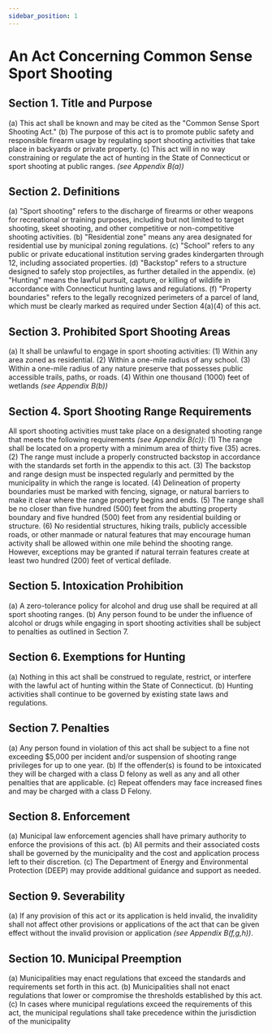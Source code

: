```yaml
---
sidebar_position: 1
---
```


# An Act Concerning Common Sense Sport Shooting

## Section 1. Title and Purpose

(a) This act shall be known and may be cited as the "Common Sense Sport Shooting Act."
(b) The purpose of this act is to promote public safety and responsible firearm usage by
regulating sport shooting activities that take place in backyards or private property.
(c) This act will in no way constraining or regulate the act
of hunting in the State of Connecticut or sport shooting at public ranges. _(see Appendix B(a))_

## Section 2. Definitions

(a) "Sport shooting" refers to the discharge of firearms or other weapons for recreational or
training purposes, including but not limited to target shooting, skeet shooting, and other
competitive or non-competitive shooting activities.
(b) "Residential zone" means any area designated for residential use by municipal zoning
regulations.
(c) "School" refers to any public or private educational institution serving grades kindergarten
through 12, including associated properties.
(d) "Backstop" refers to a structure designed to safely stop projectiles, as further detailed in the
appendix.
(e) "Hunting" means the lawful pursuit, capture, or killing of wildlife in accordance with
Connecticut hunting laws and regulations.
(f) "Property boundaries" refers to the legally recognized perimeters of a parcel of land, which
must be clearly marked as required under Section 4(a)(4) of this act.

## Section 3. Prohibited Sport Shooting Areas

(a) It shall be unlawful to engage in sport shooting activities:
(1) Within any area zoned as residential.
(2) Within a one-mile radius of any school.
(3) Within a one-mile radius of any nature preserve that possesses public accessible trails,
paths, or roads.
(4) Within one thousand (1000) feet of wetlands _(see Appendix B(b))_

## Section 4. Sport Shooting Range Requirements

All sport shooting activities must take place on a designated shooting range that meets the
following requirements _(see Appendix B(c))_:
(1) The range shall be located on a property with a minimum area of thirty five (35) acres.
(2) The range must include a properly constructed backstop in accordance with the standards
set forth in the appendix to this act.
(3) The backstop and range design must be inspected regularly and permitted by the
municipality in which the range is located.
(4) Delineation of property boundaries must be marked with fencing, signage, or natural
barriers to make it clear where the range property begins and ends.
(5) The range shall be no closer than five hundred (500) feet from the abutting property
boundary and five hundred (500) feet from any residential building or structure.
(6) No residential structures, hiking trails, publicly accessible roads, or other manmade or
natural features that may encourage human activity shall be allowed within one mile behind the
shooting range. However, exceptions may be granted if natural terrain features create at least two
hundred (200) feet of vertical defilade.

## Section 5. Intoxication Prohibition

(a) A zero-tolerance policy for alcohol and drug use shall be required at all sport shooting ranges.
(b) Any person found to be under the influence of alcohol or drugs while engaging in sport
shooting activities shall be subject to penalties as outlined in Section 7.

## Section 6. Exemptions for Hunting

(a) Nothing in this act shall be construed to regulate, restrict, or interfere with the lawful act of
hunting within the State of Connecticut.
(b) Hunting activities shall continue to be governed by existing state laws and regulations.

## Section 7. Penalties

(a) Any person found in violation of this act shall be subject to a fine not exceeding $5,000 per
incident and/or suspension of shooting range privileges for up to one year.
(b) If the offender(s) is found to be intoxicated they will be charged with a class D felony as well
as any and all other penalties that are applicable.
(c) Repeat offenders may face increased fines and may be charged with a class D Felony.

## Section 8. Enforcement

(a) Municipal law enforcement agencies shall have primary authority to enforce the provisions
of this act.
(b) All permits and their associated costs shall be governed by the municipality and the cost and
application process left to their discretion.
(c) The Department of Energy and Environmental Protection (DEEP) may provide additional
guidance and support as needed.

## Section 9. Severability

(a) If any provision of this act or its application is held invalid, the invalidity shall not affect
other provisions or applications of the act that can be given effect without the invalid provision
or application _(see Appendix B(f,g,h))_.

## Section 10. Municipal Preemption

(a) Municipalities may enact regulations that exceed the standards and requirements set forth in
this act.
(b) Municipalities shall not enact regulations that lower or compromise the thresholds
established by this act.
(c) In cases where municipal regulations exceed the requirements of this
act, the municipal regulations shall take precedence within the jurisdiction of the municipality
